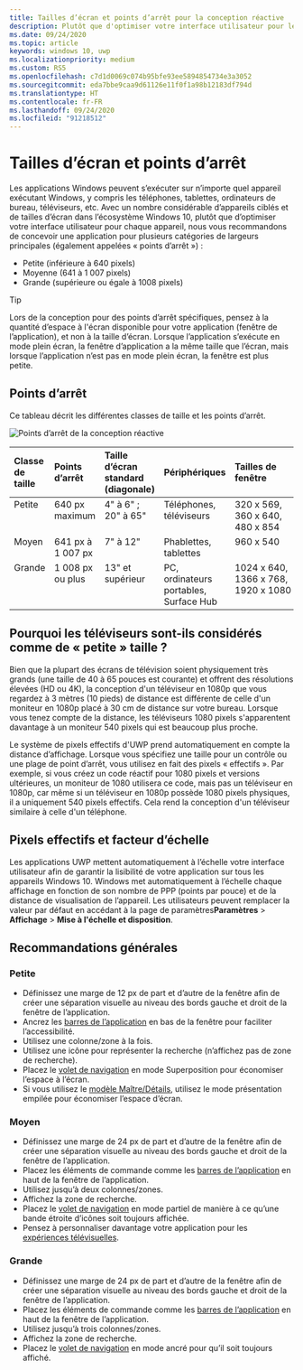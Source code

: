 ```yaml
---
title: Tailles d’écran et points d’arrêt pour la conception réactive
description: Plutôt que d'optimiser votre interface utilisateur pour les nombreux appareils de l’écosystème Windows 10, nous vous recommandons de concevoir une application pour plusieurs catégories de largeurs principales appelées « points d’arrêt ».
ms.date: 09/24/2020
ms.topic: article
keywords: windows 10, uwp
ms.localizationpriority: medium
ms.custom: RS5
ms.openlocfilehash: c7d1d0069c074b95bfe93ee5894854734e3a3052
ms.sourcegitcommit: eda7bbe9caa9d61126e11f0f1a98b12183df794d
ms.translationtype: HT
ms.contentlocale: fr-FR
ms.lasthandoff: 09/24/2020
ms.locfileid: "91218512"
---
```

#  <a name="screen-sizes-and-breakpoints"></a>Tailles d’écran et points d’arrêt

Les applications Windows peuvent s’exécuter sur n’importe quel appareil exécutant Windows, y compris les téléphones, tablettes, ordinateurs de bureau, téléviseurs, etc. Avec un nombre considérable d’appareils ciblés et de tailles d’écran dans l’écosystème Windows 10, plutôt que d’optimiser votre interface utilisateur pour chaque appareil, nous vous recommandons de concevoir une application pour plusieurs catégories de largeurs principales (également appelées « points d’arrêt ») : 
- Petite (inférieure à 640 pixels)
- Moyenne (641 à 1 007 pixels)
- Grande (supérieure ou égale à 1008 pixels)

> [!TIP]
> Lors de la conception pour des points d’arrêt spécifiques, pensez à la quantité d’espace à l'écran disponible pour votre application (fenêtre de l’application), et non à la taille d’écran. Lorsque l’application s’exécute en mode plein écran, la fenêtre d’application a la même taille que l’écran, mais lorsque l’application n’est pas en mode plein écran, la fenêtre est plus petite.

## <a name="breakpoints"></a>Points d’arrêt
Ce tableau décrit les différentes classes de taille et les points d’arrêt.

![Points d’arrêt de la conception réactive](images/breakpoints/size-classes.svg)

<table>
<thead>
<tr class="header">
<th align="left">Classe de taille</th>
<th align="left">Points d’arrêt</th>
<th align="left">Taille d’écran standard (diagonale)</th>
<th align="left">Périphériques</th>
<th align="left">Tailles de fenêtre</th>
</tr>
</thead>
<tbody>
<tr class="even">
<td style="vertical-align:top;">Petite</td>
<td style="vertical-align:top;">640 px maximum</td>
<td style="vertical-align:top;">4&quot; à 6&quot; ; 20&quot; à 65&quot;</td>
<td style="vertical-align:top;">Téléphones, téléviseurs</td>
<td style="vertical-align:top;">320 x 569, 360 x 640, 480 x 854</td>
</tr>
<tr class="odd">
<td style="vertical-align:top;">Moyen</td>
<td style="vertical-align:top;">641 px à 1 007 px</td>
<td style="vertical-align:top;">7&quot; à 12&quot;</td>
<td style="vertical-align:top;">Phablettes, tablettes</td>
<td style="vertical-align:top;">960 x 540</td>
</tr>
<tr class="even">
<td style="vertical-align:top;">Grande</td>
<td style="vertical-align:top;">1 008 px ou plus</td>
<td style="vertical-align:top;">13&quot; et supérieur</td>
<td style="vertical-align:top;">PC, ordinateurs portables, Surface Hub</td>
<td style="vertical-align:top;">1024 x 640, 1366 x 768, 1920 x 1080</td>
</tr>
</tbody>
</table>

## <a name="why-are-tvs-considered-small"></a>Pourquoi les téléviseurs sont-ils considérés comme de « petite » taille ? 

Bien que la plupart des écrans de télévision soient physiquement très grands (une taille de 40 à 65 pouces est courante) et offrent des résolutions élevées (HD ou 4K), la conception d'un téléviseur en 1080p que vous regardez à 3 mètres (10 pieds) de distance est différente de celle d'un moniteur en 1080p placé à 30 cm de distance sur votre bureau. Lorsque vous tenez compte de la distance, les téléviseurs 1080 pixels s'apparentent davantage à un moniteur 540 pixels qui est beaucoup plus proche.

Le système de pixels effectifs d'UWP prend automatiquement en compte la distance d’affichage. Lorsque vous spécifiez une taille pour un contrôle ou une plage de point d’arrêt, vous utilisez en fait des pixels « effectifs ». Par exemple, si vous créez un code réactif pour 1080 pixels et versions ultérieures, un moniteur de 1080 utilisera ce code, mais pas un téléviseur en 1080p, car même si un téléviseur en 1080p possède 1080 pixels physiques, il a uniquement 540 pixels effectifs. Cela rend la conception d'un téléviseur similaire à celle d'un téléphone.

## <a name="effective-pixels-and-scale-factor"></a>Pixels effectifs et facteur d’échelle

Les applications UWP mettent automatiquement à l’échelle votre interface utilisateur afin de garantir la lisibilité de votre application sur tous les appareils Windows 10. Windows met automatiquement à l’échelle chaque affichage en fonction de son nombre de PPP (points par pouce) et de la distance de visualisation de l’appareil. Les utilisateurs peuvent remplacer la valeur par défaut en accédant à la page de paramètres**Paramètres** > **Affichage** > **Mise à l'échelle et disposition**. 


## <a name="general-recommendations"></a>Recommandations générales

### <a name="small"></a>Petite
- Définissez une marge de 12 px de part et d’autre de la fenêtre afin de créer une séparation visuelle au niveau des bords gauche et droit de la fenêtre de l’application.
- Ancrez les [barres de l’application](../controls-and-patterns/app-bars.md) en bas de la fenêtre pour faciliter l’accessibilité.
- Utilisez une colonne/zone à la fois.
- Utilisez une icône pour représenter la recherche (n’affichez pas de zone de recherche).
- Placez le [volet de navigation](../controls-and-patterns/navigationview.md) en mode Superposition pour économiser l’espace à l’écran.
- Si vous utilisez le [modèle Maître/Détails](../controls-and-patterns/master-details.md), utilisez le mode présentation empilée pour économiser l’espace d’écran.

### <a name="medium"></a>Moyen
- Définissez une marge de 24 px de part et d’autre de la fenêtre afin de créer une séparation visuelle au niveau des bords gauche et droit de la fenêtre de l’application.
- Placez les éléments de commande comme les [barres de l’application](../controls-and-patterns/app-bars.md) en haut de la fenêtre de l’application.
- Utilisez jusqu’à deux colonnes/zones.
- Affichez la zone de recherche.
- Placez le [volet de navigation](../controls-and-patterns/navigationview.md) en mode partiel de manière à ce qu’une bande étroite d’icônes soit toujours affichée.
- Pensez à personnaliser davantage votre application pour les [expériences télévisuelles](../devices/designing-for-tv.md).

### <a name="large"></a>Grande
- Définissez une marge de 24 px de part et d’autre de la fenêtre afin de créer une séparation visuelle au niveau des bords gauche et droit de la fenêtre de l’application.
- Placez les éléments de commande comme les [barres de l’application](../controls-and-patterns/app-bars.md) en haut de la fenêtre de l’application.
- Utilisez jusqu’à trois colonnes/zones.
- Affichez la zone de recherche.
- Placez le [volet de navigation](../controls-and-patterns/navigationview.md) en mode ancré pour qu’il soit toujours affiché.
